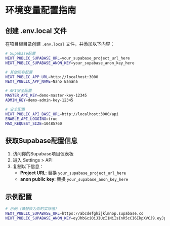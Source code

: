 # 环境变量配置指南

## 创建 .env.local 文件

在项目根目录创建 `.env.local` 文件，并添加以下内容：

```bash
# Supabase配置
NEXT_PUBLIC_SUPABASE_URL=your_supabase_project_url_here
NEXT_PUBLIC_SUPABASE_ANON_KEY=your_supabase_anon_key_here

# 其他现有配置
NEXT_PUBLIC_APP_URL=http://localhost:3000
NEXT_PUBLIC_APP_NAME=Nano Banana

# API安全配置
MASTER_API_KEY=demo-master-key-12345
ADMIN_KEY=demo-admin-key-12345

# 安全配置
NEXT_PUBLIC_API_BASE_URL=http://localhost:3000/api
ENABLE_API_LOGGING=true
MAX_REQUEST_SIZE=10485760
```

## 获取Supabase配置信息

1. 访问你的Supabase项目仪表板
2. 进入 Settings > API
3. 复制以下信息：
   - **Project URL**: 替换 `your_supabase_project_url_here`
   - **anon public key**: 替换 `your_supabase_anon_key_here`

## 示例配置

```bash
# 示例（请替换为你的实际值）
NEXT_PUBLIC_SUPABASE_URL=https://abcdefghijklmnop.supabase.co
NEXT_PUBLIC_SUPABASE_ANON_KEY=eyJhbGciOiJIUzI1NiIsInR5cCI6IkpXVCJ9.eyJpc3MiOiJzdXBhYmFzZSIsInJlZiI6ImFiY2RlZmdoaWprbG1ub3AiLCJyb2xlIjoiYW5vbiIsImlhdCI6MTY5ODc2MDAwMCwiZXhwIjoyMDE0MzM2MDAwfQ.example_key_here
```










